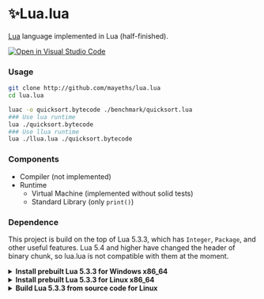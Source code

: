 # ✨Lua.lua

[Lua](https://www.lua.org/) language implemented in Lua (half-finished).

[![Open in Visual Studio Code](https://open.vscode.dev/badges/open-in-vscode.svg)](https://open.vscode.dev/mayeths/lua.lua)

### Usage

```bash
git clone http://github.com/mayeths/lua.lua
cd lua.lua

luac -o quicksort.bytecode ./benchmark/quicksort.lua
### Use lua runtime
lua ./quicksort.bytecode
### Use llua runtime
lua ./llua.lua ./quicksort.bytecode
```

### Components

- Compiler (not implemented)
- Runtime
    - Virtual Machine (implemented without solid tests)
    - Standard Library (only `print()`)

### Dependence

This project is build on the top of Lua 5.3.3, which has `Integer`, `Package`, and
other useful features. Lua 5.4 and higher have changed the header of binary
chunk, so lua.lua is not compatible with them at the moment.


<details>
<summary><strong>Install prebuilt Lua 5.3.3 for Windows x86_64</strong></summary>

Modify `$install_top=` bellow if installing to another directory.

```powershell
# Powershell

# Download Lua 5.3.3 from sourceforge
$src="https://master.dl.sourceforge.net/project/luabinaries/5.3.3/Tools%20Executables/lua-5.3.3_Win64_bin.zip"
$dst="$env:TMP/lua53.zip"
$agent="[Microsoft.PowerShell.Commands.PSUserAgent]::FireFox"
Invoke-WebRequest -UserAgent $agent -OutFile $dst -Uri $src

# Unzip to output directory
$install_top="$env:userprofile/Desktop/lua53"
Expand-Archive -Path $dst -DestinationPath $install_top
mv "$install_top/lua53.exe" "$install_top/lua.exe"
mv "$install_top/luac53.exe" "$install_top/luac.exe"

# Add to PATH environment variable
$oldpath = [Environment]::GetEnvironmentVariable('PATH', 'User')
[Environment]::SetEnvironmentVariable('PATH', "$install_top;$oldpath",'User')
$env:Path = [System.Environment]::GetEnvironmentVariable("Path","User") + ";$env:Path"

# Test version (should print "Lua 5.3.3")
lua.exe -v
luac.exe -v
```
</details>


<details>
<summary><strong>Install prebuilt Lua 5.3.3 for Linux x86_64</strong></summary>

Modify `export INSTALL_TOP=` bellow if installing to another directory.

```bash
#!/bin/bash

# Download Lua 5.3.3 from sourceforge
export SRC=https://master.dl.sourceforge.net/project/luabinaries/5.3.3/Tools%20Executables/lua-5.3.3_Linux32_64_bin.tar.gz
export DST=/tmp/lua53.tar.gz
wget -O $DST $SRC

# Unzip to output directory
export INSTALL_TOP=~/lua53
mkdir $INSTALL_TOP 2>/dev/null
tar -xf $DST -C $INSTALL_TOP
mv $INSTALL_TOP/lua53 $INSTALL_TOP/lua
mv $INSTALL_TOP/luac53 $INSTALL_TOP/luac

# Add to PATH environment variable
echo "export PATH=$INSTALL_TOP:\$PATH" >> ~/.bashrc
source ~/.bashrc

# (Optional) Ensure libreadline.so.6 exists to run lua
# (Assuming on x86_64 Ubuntu)
sudo apt-get install libreadline-dev
cd /lib/x86_64-linux-gnu/
sudo ln -s libreadline.so.7.0 libreadline.so.6 2> /dev/null

# Test version (should print "Lua 5.3.3")
lua -v
luac -v
```
</details>


<details>
<summary><strong>Build Lua 5.3.3 from source code for Linux</strong></summary>

Modify `export INSTALL_TOP=` bellow if installing to another directory.

```bash
#!/bin/bash

# Download Lua 5.3.3 source code from lua.org/ftp/
export SRC=https://www.lua.org/ftp/lua-5.3.3.tar.gz
export DST=/tmp/lua53_source_code.tar.gz
wget -O $DST $SRC

# Unzip to directory
export OUTPUT=/tmp/lua53_source_code
mkdir $OUTPUT 2>/dev/null
tar -xf $DST -C $OUTPUT --strip-components=1

# Build Lua 5.3.3 using make
export INSTALL_TOP=~/lua53
cd $OUTPUT
make linux
mkdir $INSTALL_TOP 2>/dev/null
make install INSTALL_TOP=$INSTALL_TOP

# Add to PATH environment variable
echo "export PATH=$INSTALL_TOP/bin:\$PATH" >> ~/.bashrc
source ~/.bashrc

# (Optional) Ensure libreadline.so.6 exists to run lua
# (Assuming on x86_64 Ubuntu)
sudo apt-get install libreadline-dev
cd /lib/x86_64-linux-gnu/
sudo ln -s libreadline.so.7.0 libreadline.so.6 2> /dev/null

# Test version (should print "Lua 5.3.3")
lua -v
luac -v
```
</details>
